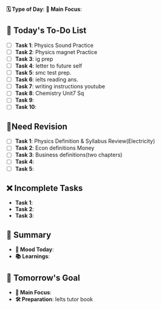 **🗓️ Type of Day**: 
**🎯 Main Focus**: 

## 📝 Today's To-Do List
- [ ] **Task 1**: Physics Sound Practice
- [ ] **Task 2**: Physics magnet Practice
- [ ] **Task 3**: ig prep
- [ ] **Task 4**: letter to future self
- [ ] **Task 5**: smc test prep.
- [ ] **Task 6**: ielts reading ans.
- [ ] **Task 7**: writing instructions youtube
- [ ] **Task 8**: Chemistry Unit7 Sq
- [ ] **Task 9**: 
- [ ] **Task 10**: 

## 🍵Need Revision
- [ ] **Task 1**: Physics Definition & Syllabus Review(Electricity)
- [ ] **Task 2**: Econ definitions Money
- [ ] **Task 3**: Business definitions(two chapters)
- [ ] **Task 4**: 
- [ ] **Task 5**:  

## ❌ Incomplete Tasks
- **Task 1**: 
- **Task 2**: 
- **Task 3**: 

## 🌟 Summary
- **🙂 Mood Today**: 
- **📚 Learnings**: 

## 🎯 Tomorrow's Goal
- **🎯 Main Focus**: 
- **🛠️ Preparation**: Ielts tutor book
 